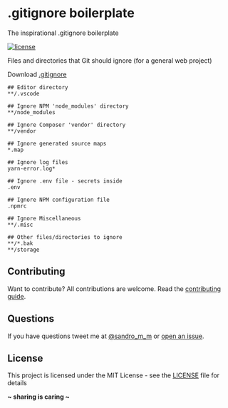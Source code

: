 # **.gitignore** boilerplate

The inspirational .gitignore boilerplate

[![license](https://img.shields.io/badge/License-MIT-blue.svg?style=flat)](LICENSE)

Files and directories that Git should ignore (for a general web project)

Download [.gitignore](.gitignore)

```
## Editor directory
**/.vscode

## Ignore NPM 'node_modules' directory
**/node_modules

## Ignore Composer 'vendor' directory
**/vendor

## Ignore generated source maps
*.map

## Ignore log files
yarn-error.log*

## Ignore .env file - secrets inside
.env

## Ignore NPM configuration file
.npmrc

## Ignore Miscellaneous
**/.misc

## Other files/directories to ignore
**/*.bak
**/storage
```

## Contributing

Want to contribute? All contributions are welcome. Read the [contributing guide](CONTRIBUTING.md).

## Questions

If you have questions tweet me at [@sandro_m_m](https://twitter.com/sandro_m_m) or [open an issue](../../issues/new).

## License

This project is licensed under the MIT License - see the [LICENSE](LICENSE) file for details

**~ sharing is caring ~**
